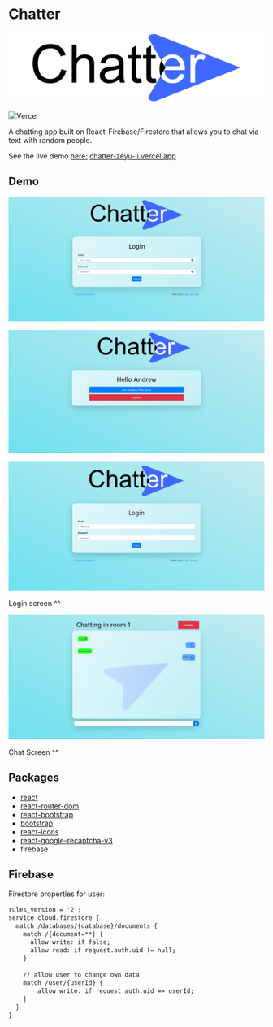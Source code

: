 # Chatter

![logo](public/img/logo.png)

![Vercel](https://vercelbadge.vercel.app/api/Zeyu-Li/chatter)

A chatting app built on React-Firebase/Firestore that allows you to chat via text with random people.

See the live demo [here:](https://chatter-zeyu-li.vercel.app/) [chatter-zeyu-li.vercel.app](https://chatter-zeyu-li.vercel.app/)



## Demo

![demo](img/demo.gif)

![demo2](img/demo2.gif)

![login_page](img/new_login.png)

Login screen ^^

![chat2](img/chat2.png)

Chat Screen ^^

## Packages

* [react](https://reactjs.org/)
* [react-router-dom](https://reactrouter.com/web/guides/quick-start)
* [react-bootstrap](https://react-bootstrap.github.io/)
* [bootstrap](https://getbootstrap.com/)
* [react-icons](https://www.npmjs.com/package/react-icons)
* [react-google-recaptcha-v3](https://www.npmjs.com/package/react-google-recaptcha-v3)
* firebase



## Firebase

Firestore properties for user:

```firebase
rules_version = '2';
service cloud.firestore {
  match /databases/{database}/documents {
    match /{document=**} {
      allow write: if false;
      allow read: if request.auth.uid != null;
    }
    
    // allow user to change own data 
    match /user/{userId} {
    	allow write: if request.auth.uid == userId;
    }
  }
}
```

